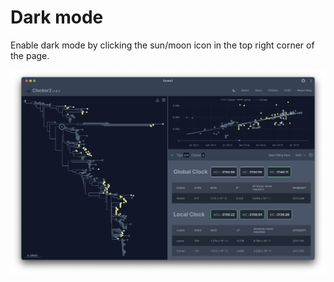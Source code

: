 # Dark mode 

Enable dark mode by clicking the sun/moon icon in the top right corner of the page.

![Dark mode](../images/dark-mode.png)